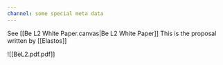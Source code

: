 ```yaml
---
channel: some special meta data
---
```

See [[Be L2 White Paper.canvas|Be L2 White Paper]]
This is the proposal written by [[Elastos]]

![[BeL2.pdf.pdf]]
